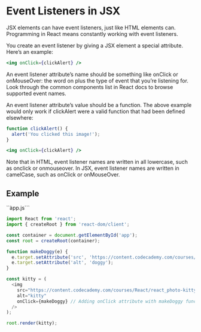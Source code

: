 # Event Listeners in JSX

JSX elements can have event listeners, just like HTML elements can. Programming in React means constantly working with event listeners.

You create an event listener by giving a JSX element a special attribute. Here’s an example:

```jsx
<img onClick={clickAlert} />
```
An event listener attribute’s name should be something like onClick or onMouseOver: the word on plus the type of event that you’re listening for. Look through the common components list in React docs to browse supported event names.

An event listener attribute’s value should be a function. The above example would only work if clickAlert were a valid function that had been defined elsewhere:

```jsx
function clickAlert() {
  alert('You clicked this image!');
}

<img onClick={clickAlert} />
```

Note that in HTML, event listener names are written in all lowercase, such as onclick or onmouseover. In JSX, event listener names are written in camelCase, such as onClick or onMouseOver.

## Example

``àpp.js```

```js
import React from 'react';
import { createRoot } from 'react-dom/client';

const container = document.getElementById('app');
const root = createRoot(container);

function makeDoggy(e) {
  e.target.setAttribute('src', 'https://content.codecademy.com/courses/React/react_photo-puppy.jpeg');
  e.target.setAttribute('alt', 'doggy');
}

const kitty = (
  <img 
    src="https://content.codecademy.com/courses/React/react_photo-kitty.jpg" 
    alt="kitty" 
    onClick={makeDoggy} // Adding onClick attribute with makeDoggy function
  />
);

root.render(kitty);

```
